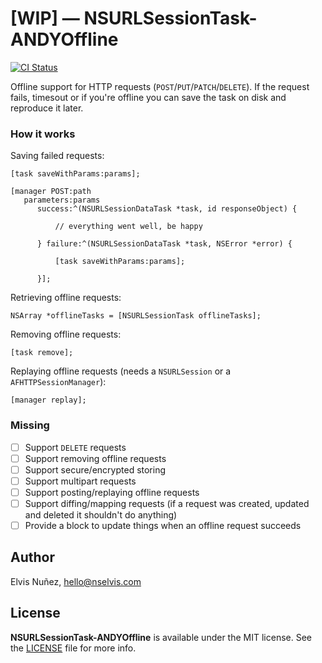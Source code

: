 # [WIP] — NSURLSessionTask-ANDYOffline

[![CI Status](http://img.shields.io/travis/NSElvis/NSURLSessionTask-ANDYOffline.svg?style=flat)](https://travis-ci.org/NSElvis/NSURLSessionTask-ANDYOffline)

Offline support for HTTP requests (`POST`/`PUT`/`PATCH`/`DELETE`). If the request fails, timesout or if you're offline you can save the task on disk and reproduce it later.

### How it works

Saving failed requests:

```objc
[task saveWithParams:params];
```

```objc
[manager POST:path
   parameters:params
      success:^(NSURLSessionDataTask *task, id responseObject) {

          // everything went well, be happy

      } failure:^(NSURLSessionDataTask *task, NSError *error) {

          [task saveWithParams:params];

      }];
```

Retrieving offline requests:

```objc
NSArray *offlineTasks = [NSURLSessionTask offlineTasks];
```

Removing offline requests:

```objc
[task remove];
```

Replaying offline requests (needs a `NSURLSession` or a `AFHTTPSessionManager`):

```objc
[manager replay];
```

### Missing

- [ ] Support `DELETE` requests
- [ ] Support removing offline requests
- [ ] Support secure/encrypted storing
- [ ] Support multipart requests
- [ ] Support posting/replaying offline requests
- [ ] Support diffing/mapping requests (if a request was created, updated and deleted it shouldn't do anything)
- [ ] Provide a block to update things when an offline request succeeds

## Author

Elvis Nuñez, hello@nselvis.com

## License

**NSURLSessionTask-ANDYOffline** is available under the MIT license. See the [LICENSE](https://github.com/NSElvis/NSURLSessionTask-ANDYOffline/blob/master/LICENSE.md) file for more info.
